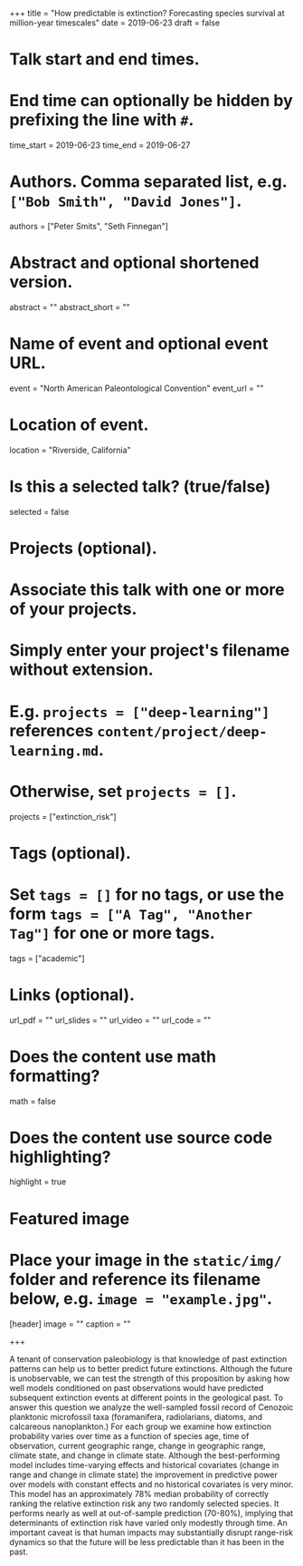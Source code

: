 +++
title = "How predictable is extinction? Forecasting species survival at million-year timescales"
date = 2019-06-23
draft = false

# Talk start and end times.
#   End time can optionally be hidden by prefixing the line with `#`.
time_start = 2019-06-23
time_end = 2019-06-27

# Authors. Comma separated list, e.g. `["Bob Smith", "David Jones"]`.
authors = ["Peter Smits", "Seth Finnegan"]

# Abstract and optional shortened version.
abstract = ""
abstract_short = ""

# Name of event and optional event URL.
event = "North American Paleontological Convention"
event_url = ""

# Location of event.
location = "Riverside, California"

# Is this a selected talk? (true/false)
selected = false

# Projects (optional).
#   Associate this talk with one or more of your projects.
#   Simply enter your project's filename without extension.
#   E.g. `projects = ["deep-learning"]` references `content/project/deep-learning.md`.
#   Otherwise, set `projects = []`.
projects = ["extinction_risk"]

# Tags (optional).
#   Set `tags = []` for no tags, or use the form `tags = ["A Tag", "Another Tag"]` for one or more tags.
tags = ["academic"]

# Links (optional).
url_pdf = ""
url_slides = ""
url_video = ""
url_code = ""

# Does the content use math formatting?
math = false

# Does the content use source code highlighting?
highlight = true

# Featured image
# Place your image in the `static/img/` folder and reference its filename below, e.g. `image = "example.jpg"`.
[header]
image = ""
caption = ""

+++
  
A tenant of conservation paleobiology is that knowledge of past extinction patterns can help us to better predict future extinctions. Although the future is unobservable, we can test the strength of this proposition by asking how well models conditioned on past observations would have predicted subsequent extinction events at different points in the geological past. To answer this question we analyze the well-sampled fossil record of Cenozoic planktonic microfossil taxa (foramanifera, radiolarians, diatoms, and calcareous nanoplankton.) For each group we examine how extinction probability varies over time as a function of species age, time of observation, current geographic range, change in geographic range, climate state, and change in climate state. Although the best-performing model includes time-varying effects and historical covariates (change in range and change in climate state) the improvement in predictive power over models with constant effects and no historical covariates is very minor. This model has an approximately 78\% median probability of correctly ranking the relative extinction risk any two randomly selected species. It performs nearly as well at out-of-sample prediction (70-80\%), implying that determinants of extinction risk have varied only modestly through time. An important caveat is that human impacts may substantially disrupt range-risk dynamics so that the future will be less predictable than it has been in the past.
